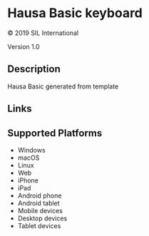 Hausa Basic keyboard
==============

© 2019 SIL International

Version 1.0

Description
-----------

Hausa Basic generated from template

Links
-----

Supported Platforms
-------------------
 * Windows
 * macOS
 * Linux
 * Web
 * iPhone
 * iPad
 * Android phone
 * Android tablet
 * Mobile devices
 * Desktop devices
 * Tablet devices

